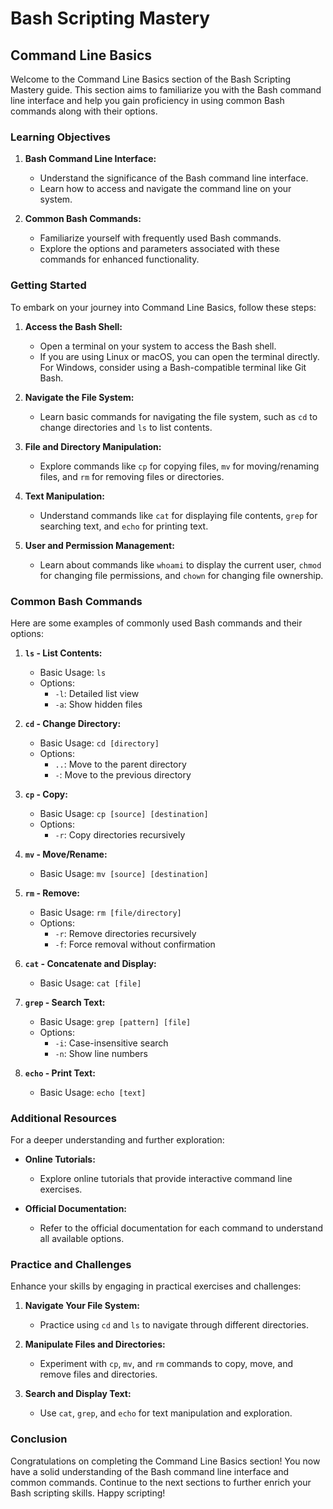 # Bash Scripting Mastery

## Command Line Basics

Welcome to the Command Line Basics section of the Bash Scripting Mastery guide. This section aims to familiarize you with the Bash command line interface and help you gain proficiency in using common Bash commands along with their options.

### Learning Objectives

1. **Bash Command Line Interface:**
    - Understand the significance of the Bash command line interface.
    - Learn how to access and navigate the command line on your system.

2. **Common Bash Commands:**
    - Familiarize yourself with frequently used Bash commands.
    - Explore the options and parameters associated with these commands for enhanced functionality.

### Getting Started

To embark on your journey into Command Line Basics, follow these steps:

1. **Access the Bash Shell:**
    - Open a terminal on your system to access the Bash shell.
    - If you are using Linux or macOS, you can open the terminal directly. For Windows, consider using a Bash-compatible terminal like Git Bash.

2. **Navigate the File System:**
    - Learn basic commands for navigating the file system, such as `cd` to change directories and `ls` to list contents.

3. **File and Directory Manipulation:**
    - Explore commands like `cp` for copying files, `mv` for moving/renaming files, and `rm` for removing files or directories.

4. **Text Manipulation:**
    - Understand commands like `cat` for displaying file contents, `grep` for searching text, and `echo` for printing text.

5. **User and Permission Management:**
    - Learn about commands like `whoami` to display the current user, `chmod` for changing file permissions, and `chown` for changing file ownership.

### Common Bash Commands

Here are some examples of commonly used Bash commands and their options:

1. **`ls` - List Contents:**
    - Basic Usage: `ls`
    - Options:
        - `-l`: Detailed list view
        - `-a`: Show hidden files

2. **`cd` - Change Directory:**
    - Basic Usage: `cd [directory]`
    - Options:
        - `..`: Move to the parent directory
        - `-`: Move to the previous directory

3. **`cp` - Copy:**
    - Basic Usage: `cp [source] [destination]`
    - Options:
        - `-r`: Copy directories recursively

4. **`mv` - Move/Rename:**
    - Basic Usage: `mv [source] [destination]`

5. **`rm` - Remove:**
    - Basic Usage: `rm [file/directory]`
    - Options:
        - `-r`: Remove directories recursively
        - `-f`: Force removal without confirmation

6. **`cat` - Concatenate and Display:**
    - Basic Usage: `cat [file]`

7. **`grep` - Search Text:**
    - Basic Usage: `grep [pattern] [file]`
    - Options:
        - `-i`: Case-insensitive search
        - `-n`: Show line numbers

8. **`echo` - Print Text:**
    - Basic Usage: `echo [text]`

### Additional Resources

For a deeper understanding and further exploration:

- **Online Tutorials:**
    - Explore online tutorials that provide interactive command line exercises.

- **Official Documentation:**
    - Refer to the official documentation for each command to understand all available options.

### Practice and Challenges

Enhance your skills by engaging in practical exercises and challenges:

1. **Navigate Your File System:**
    - Practice using `cd` and `ls` to navigate through different directories.

2. **Manipulate Files and Directories:**
    - Experiment with `cp`, `mv`, and `rm` commands to copy, move, and remove files and directories.

3. **Search and Display Text:**
    - Use `cat`, `grep`, and `echo` for text manipulation and exploration.

### Conclusion

Congratulations on completing the Command Line Basics section! You now have a solid understanding of the Bash command line interface and common commands. Continue to the next sections to further enrich your Bash scripting skills. Happy scripting!